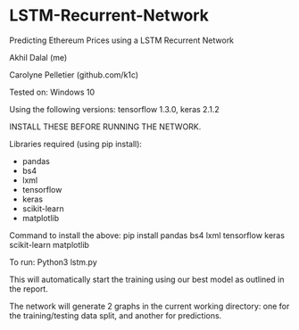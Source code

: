 # LSTM-Recurrent-Network
Predicting Ethereum Prices using a LSTM Recurrent Network


Akhil Dalal (me)

Carolyne Pelletier (github.com/k1c)

Tested on: Windows 10

Using the following versions: tensorflow 1.3.0, keras 2.1.2

INSTALL THESE BEFORE RUNNING THE NETWORK.

Libraries required (using pip install):

- pandas
- bs4
- lxml
- tensorflow
- keras
- scikit-learn
- matplotlib

Command to install the above: pip install pandas bs4 lxml tensorflow keras scikit-learn matplotlib 

To run: Python3 lstm.py

This will automatically start the training using our best model as outlined in the report.

The network will generate 2 graphs in the current working directory: 
one for the training/testing data split, and another for predictions.
